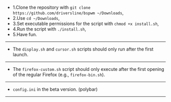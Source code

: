 - 1.Clone the repository with `git clone https://github.com/driversline/bspwm ~/Downloads`, 
- 2.Use `cd ~/Downloads`, 
- 3.Set executable permissions for the script with `chmod +x install.sh`, 
- 4.Run the script with `./install.sh`,
- 5.Have fun.
---
- The `display.sh` and `cursor.sh` scripts should only run after the first launch.
---
- The `firefox-custom.sh` script should only execute after the first opening of the regular Firefox (e.g., `firefox-bin.sh`).
---
- `config.ini` in the beta version. (polybar)
---
